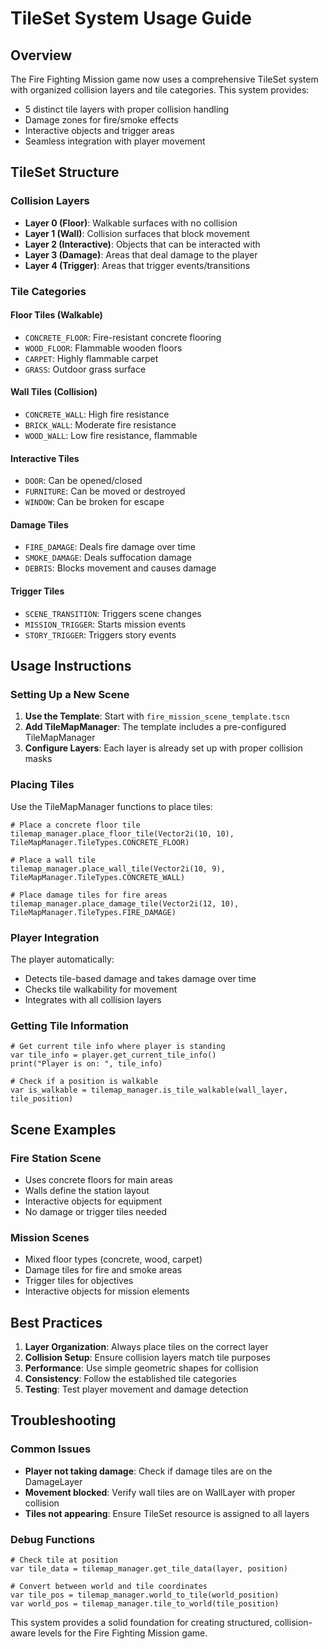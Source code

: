 # TileSet System Usage Guide

## Overview
The Fire Fighting Mission game now uses a comprehensive TileSet system with organized collision layers and tile categories. This system provides:
- 5 distinct tile layers with proper collision handling
- Damage zones for fire/smoke effects
- Interactive objects and trigger areas
- Seamless integration with player movement

## TileSet Structure

### Collision Layers
- **Layer 0 (Floor)**: Walkable surfaces with no collision
- **Layer 1 (Wall)**: Collision surfaces that block movement
- **Layer 2 (Interactive)**: Objects that can be interacted with
- **Layer 3 (Damage)**: Areas that deal damage to the player
- **Layer 4 (Trigger)**: Areas that trigger events/transitions

### Tile Categories

#### Floor Tiles (Walkable)
- `CONCRETE_FLOOR`: Fire-resistant concrete flooring
- `WOOD_FLOOR`: Flammable wooden floors
- `CARPET`: Highly flammable carpet
- `GRASS`: Outdoor grass surface

#### Wall Tiles (Collision)
- `CONCRETE_WALL`: High fire resistance
- `BRICK_WALL`: Moderate fire resistance
- `WOOD_WALL`: Low fire resistance, flammable

#### Interactive Tiles
- `DOOR`: Can be opened/closed
- `FURNITURE`: Can be moved or destroyed
- `WINDOW`: Can be broken for escape

#### Damage Tiles
- `FIRE_DAMAGE`: Deals fire damage over time
- `SMOKE_DAMAGE`: Deals suffocation damage
- `DEBRIS`: Blocks movement and causes damage

#### Trigger Tiles
- `SCENE_TRANSITION`: Triggers scene changes
- `MISSION_TRIGGER`: Starts mission events
- `STORY_TRIGGER`: Triggers story events

## Usage Instructions

### Setting Up a New Scene

1. **Use the Template**: Start with `fire_mission_scene_template.tscn`
2. **Add TileMapManager**: The template includes a pre-configured TileMapManager
3. **Configure Layers**: Each layer is already set up with proper collision masks

### Placing Tiles

Use the TileMapManager functions to place tiles:

```gdscript
# Place a concrete floor tile
tilemap_manager.place_floor_tile(Vector2i(10, 10), TileMapManager.TileTypes.CONCRETE_FLOOR)

# Place a wall tile
tilemap_manager.place_wall_tile(Vector2i(10, 9), TileMapManager.TileTypes.CONCRETE_WALL)

# Place damage tiles for fire areas
tilemap_manager.place_damage_tile(Vector2i(12, 10), TileMapManager.TileTypes.FIRE_DAMAGE)
```

### Player Integration

The player automatically:
- Detects tile-based damage and takes damage over time
- Checks tile walkability for movement
- Integrates with all collision layers

### Getting Tile Information

```gdscript
# Get current tile info where player is standing
var tile_info = player.get_current_tile_info()
print("Player is on: ", tile_info)

# Check if a position is walkable
var is_walkable = tilemap_manager.is_tile_walkable(wall_layer, tile_position)
```

## Scene Examples

### Fire Station Scene
- Uses concrete floors for main areas
- Walls define the station layout
- Interactive objects for equipment
- No damage or trigger tiles needed

### Mission Scenes
- Mixed floor types (concrete, wood, carpet)
- Damage tiles for fire and smoke areas
- Trigger tiles for objectives
- Interactive objects for mission elements

## Best Practices

1. **Layer Organization**: Always place tiles on the correct layer
2. **Collision Setup**: Ensure collision layers match tile purposes
3. **Performance**: Use simple geometric shapes for collision
4. **Consistency**: Follow the established tile categories
5. **Testing**: Test player movement and damage detection

## Troubleshooting

### Common Issues
- **Player not taking damage**: Check if damage tiles are on the DamageLayer
- **Movement blocked**: Verify wall tiles are on WallLayer with proper collision
- **Tiles not appearing**: Ensure TileSet resource is assigned to all layers

### Debug Functions
```gdscript
# Check tile at position
var tile_data = tilemap_manager.get_tile_data(layer, position)

# Convert between world and tile coordinates
var tile_pos = tilemap_manager.world_to_tile(world_position)
var world_pos = tilemap_manager.tile_to_world(tile_position)
```

This system provides a solid foundation for creating structured, collision-aware levels for the Fire Fighting Mission game.